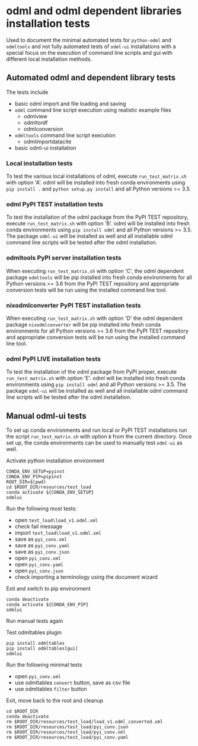 # odml and odml dependent libraries installation tests

Used to document the minimal automated tests for `python-odml` and `odmltools` and not fully automated tests of `odml-ui` installations with a special focus on the execution of command line scripts and gui with different local installation methods.

## Automated odml and dependent library tests

The tests include
- basic odml import and file loading and saving
- `odml` command line script execution using realistic example files
  - odmlview
  - odmltordf
  - odmlconversion
- `odmltools` command line script execution
  - odmlimportdatacite
- basic odml-ui installation

### Local installation tests

To test the various local installations of odml, execute `run_test_matrix.sh` with option 'A'. odml will be installed into fresh conda environments using `pip install .` and `python setup.py install` and all Python versions >= 3.5.

### odml PyPI TEST installation tests

To test the installation of the odml package from the PyPI TEST repository, execute `run_test_matrix.sh` with option 'B'. odml will be installed into fresh conda environments using `pip install odml` and all Python versions >= 3.5.
The package `odml-ui` will be installed as well and all installable odml command line scripts will be tested after the odml installation.

### odmltools PyPI server installation tests

When executing `run_test_matrix.sh` with option 'C', the odml dependent package `odmltools` will be pip installed into fresh conda environments for all Python versions >= 3.6 from the PyPI TEST repository and appropriate conversion tests will be run using the installed command line tool.

### nixodmlconverter PyPI TEST installation tests

When executing `run_test_matrix.sh` with option 'D' the odml dependent package `nixodmlconverter` will be pip installed into fresh conda environments for all Python versions >= 3.6 from the PyPI TEST repository and appropriate conversion tests will be run using the installed command line tool.

### odml PyPI LIVE installation tests

To test the installation of the odml package from PyPI proper, execute `run_test_matrix.sh` with option 'E'. odml will be installed into fresh conda environments using `pip install odml` and all Python versions >= 3.5.
The package `odml-ui` will be installed as well and all installable odml command line scripts will be tested after the odml installation.

## Manual odml-ui tests

To set up conda environments and run local or PyPI TEST installations run the script `run_test_matrix.sh` with option `B` from the current directory.
Once set up, the conda environments can be used to manually test `odml-ui` as well.

Activate python installation environment

    CONDA_ENV_SETUP=pyinst
    CONDA_ENV_PIP=pipinst
    ROOT_DIR=$(pwd)
    cd $ROOT_DIR/resources/test_load
    conda activate ${CONDA_ENV_SETUP}
    odmlui

Run the following most tests:
- open `test_load\load_v1.odml.xml`
- check fail message
- import `test_load\load_v1.odml.xml`
- save as `pyi_conv.xml`
- save as `pyi_conv.yaml`
- save as `pyi_conv.json`
- open `pyi_conv.xml`
- open `pyi_conv.yaml`
- open `pyi_conv.json`
- check importing a terminology using the document wizard

Exit and switch to pip environment 

    conda deactivate
    conda activate ${CONDA_ENV_PIP}
    odmlui

Run manual tests again

Test odmltables plugin

    pip install odmltables
    pip install odmltables[gui]
    odmlui

Run the following minimal tests
- open `pyi_conv.xml`
- use odmltables `convert` button, save as csv file
- use odmltables `filter` button

Exit, move back to the root and cleanup

    cd $ROOT_DIR
    conda deactivate
    rm $ROOT_DIR/resources/test_load/load_v1.odml_converted.xml
    rm $ROOT_DIR/resources/test_load/pyi_conv.json
    rm $ROOT_DIR/resources/test_load/pyi_conv.xml
    rm $ROOT_DIR/resources/test_load/pyi_conv.yaml
